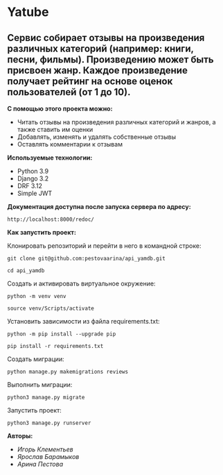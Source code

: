 # Yatube

## Сервис собирает отзывы на произведения различных категорий (например: книги, песни, фильмы). Произведению может быть присвоен жанр. Каждое произведение получает рейтинг на основе оценок пользователей (от 1 до 10).

**С помощью этого проекта можно:**
* Читать отзывы на произведения различных категорий и жанров, а также ставить им оценки
* Добавлять, изменять и удалять собственные отзывы
* Оставлять комментарии к отзывам

**Используемые технологии:**
- Python 3.9
- Django 3.2
- DRF 3.12
- Simple JWT

**Документация доступна после запуска сервера по адресу:**
```
http://localhost:8000/redoc/
```
**Как запустить проект:**

Клонировать репозиторий и перейти в него в командной строке:

```
git clone git@github.com:pestovaarina/api_yamdb.git
```

```
cd api_yamdb
```

Cоздать и активировать виртуальное окружение:

```
python -m venv venv
```

```
source venv/Scripts/activate
```

Установить зависимости из файла requirements.txt:

```
python -m pip install --upgrade pip
```

```
pip install -r requirements.txt
```

Создать миграции:

```
python manage.py makemigrations reviews
```

Выполнить миграции:

```
python3 manage.py migrate
```


Запустить проект:

```
python3 manage.py runserver
```

**Авторы:**
- _Игорь Клементьев_
- _Ярослав Барамыков_
- _Арина Пестова_
